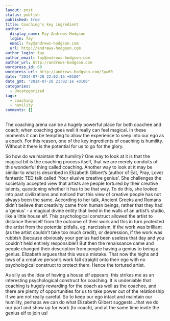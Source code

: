 ```yaml
---
layout: post
status: publish
published: true
title: Coaching’s key ingredient
author:
  display_name: Fay Andrews-Hodgson
  login: fay
  email: fay@andrews-hodgson.com
  url: http://andrews-hodgson.com
author_login: fay
author_email: fay@andrews-hodgson.com
author_url: http://andrews-hodgson.com
wordpress_id: 60
wordpress_url: http://andrews-hodgson.com/?p=60
date: "2014-07-28 22:02:16 +0100"
date_gmt: "2014-07-28 21:02:16 +0100"
categories:
  - Uncategorized
tags:
  - coaching
  - humility
comments: []
---
```


<p>The coaching arena can be a hugely powerful place for both coachee and coach; when coaching goes well it really can feel magical. In these moments it can be tempting to allow the experience to seep into our ego as a coach. For this reason, one of the key ingredients of coaching is humility. Without it there is the potential for us to go for the glory.</p>
<p><!--more--></p>
<p>So how do we maintain that humility? One way to look at it is that the magical bit is the coaching process itself, that we are merely conduits of this wonderful thing called coaching. Another way to look at it may be similar to what is described in Elizabeth Gilbert’s (author of Eat, Pray, Love) fantastic TED talk called  ‘Your elusive creative genius’. She challenges the societally accepted view that artists are people tortured by their creative talents, questioning whether it has to be that way. To do this, she looked into past civilizations and noticed that this view of creative people has not always been the same. According to her talk, Ancient Greeks and Romans didn’t believe that creativity came from human beings, rather that they had a ‘genius’ - a magical divine entity that lived in the walls of an artist’s studio, like a little house elf. This psychological construct allowed the artist to distance themself from the outcome of their work and this in turn protected the artist from the potential pitfalls, eg. narcissism, if the work was brilliant (as the artist couldn’t take too much credit), or depression, if the work was rubbish (because obviously your genius had been useless that day and you couldn’t held entirely responsible!) But then the renaissance came and people changed their description from people having a genius to being a genius. Elizabeth argues that this was a mistake. That now the highs and lows of a creative person’s work fall straight onto their ego with no psychological construct to protect them. Hence the tortured artist.</p>
<p>As silly as the idea of having a house elf appears, this strikes me as an interesting psychological construct for coaching. It is undeniable that coaching is hugely rewarding for the coach as well as the coachee, and there are plenty of opportunities for us to take power out of the relationship if we are not really careful. So to keep our ego intact and maintain our humility, perhaps we can do what Elizabeth Gilbert suggests…that we do our part and show up for work (to coach), and at the same time invite the genius elf to join us!</p>
